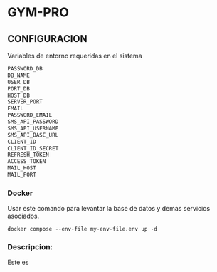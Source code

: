 # GYM-PRO

## CONFIGURACION

Variables de entorno requeridas en el sistema

```markdown
PASSWORD_DB
DB_NAME
USER_DB
PORT_DB
HOST_DB
SERVER_PORT
EMAIL
PASSWORD_EMAIL
SMS_API_PASSWORD
SMS_API_USERNAME
SMS_API_BASE_URL
CLIENT_ID
CLIENT_ID_SECRET
REFRESH_TOKEN
ACCESS_TOKEN
MAIL_HOST
MAIL_PORT
```

### Docker

Usar este comando para levantar la base de datos y demas servicios asociados.

```
docker compose --env-file my-env-file.env up -d
```

### Descripcion:

Este es 